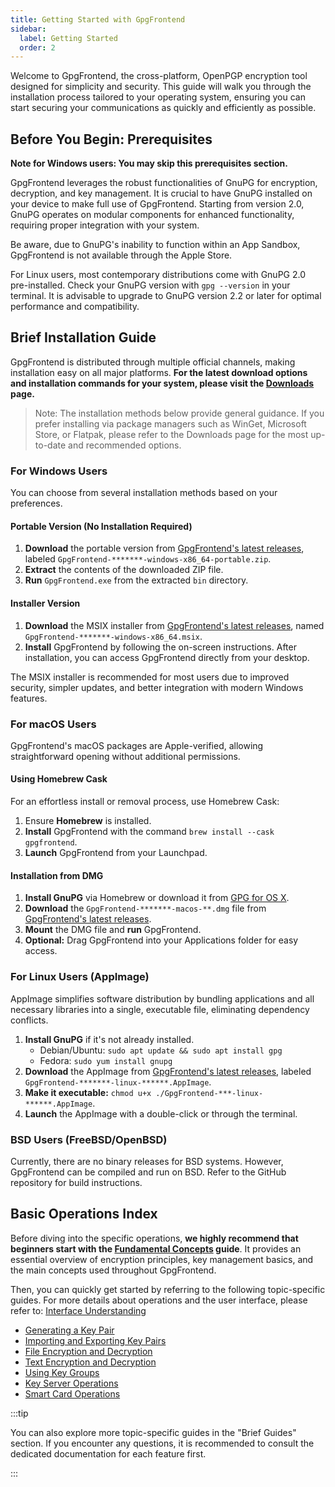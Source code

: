 ```yaml
---
title: Getting Started with GpgFrontend
sidebar:
  label: Getting Started
  order: 2
---
```


Welcome to GpgFrontend, the cross-platform, OpenPGP encryption tool designed for
simplicity and security. This guide will walk you through the installation
process tailored to your operating system, ensuring you can start securing your
communications as quickly and efficiently as possible.

## Before You Begin: Prerequisites

**Note for Windows users: You may skip this prerequisites section.**

GpgFrontend leverages the robust functionalities of GnuPG for encryption,
decryption, and key management. It is crucial to have GnuPG installed on your
device to make full use of GpgFrontend. Starting from version 2.0, GnuPG
operates on modular components for enhanced functionality, requiring proper
integration with your system.

Be aware, due to GnuPG's inability to function within an App Sandbox,
GpgFrontend is not available through the Apple Store.

For Linux users, most contemporary distributions come with GnuPG 2.0
pre-installed. Check your GnuPG version with `gpg --version` in your terminal.
It is advisable to upgrade to GnuPG version 2.2 or later for optimal performance
and compatibility.

## Brief Installation Guide

GpgFrontend is distributed through multiple official channels, making
installation easy on all major platforms. **For the latest download options and
installation commands for your system, please visit the
[Downloads](/overview/downloads) page.**

> Note: The installation methods below provide general guidance. If you prefer
> installing via package managers such as WinGet, Microsoft Store, or Flatpak,
> please refer to the Downloads page for the most up-to-date and recommended
> options.

### For Windows Users

You can choose from several installation methods based on your preferences.

#### Portable Version (No Installation Required)

1. **Download** the portable version from [GpgFrontend's latest
   releases](https://github.com/saturneric/GpgFrontend/releases/latest), labeled
   `GpgFrontend-*******-windows-x86_64-portable.zip`.
2. **Extract** the contents of the downloaded ZIP file.
3. **Run** `GpgFrontend.exe` from the extracted `bin` directory.

#### Installer Version

1. **Download** the MSIX installer from [GpgFrontend's latest
   releases](https://github.com/saturneric/GpgFrontend/releases/latest), named
   `GpgFrontend-*******-windows-x86_64.msix`.
2. **Install** GpgFrontend by following the on-screen instructions. After
   installation, you can access GpgFrontend directly from your desktop.

The MSIX installer is recommended for most users due to improved security,
simpler updates, and better integration with modern Windows features.

### For macOS Users

GpgFrontend's macOS packages are Apple-verified, allowing straightforward
opening without additional permissions.

#### Using Homebrew Cask

For an effortless install or removal process, use Homebrew Cask:

1. Ensure **Homebrew** is installed.
2. **Install** GpgFrontend with the command `brew install --cask gpgfrontend`.
3. **Launch** GpgFrontend from your Launchpad.

#### Installation from DMG

1. **Install GnuPG** via Homebrew or download it from [GPG for OS
   X](https://sourceforge.net/projects/gpgosx/files).
2. **Download** the `GpgFrontend-*******-macos-**.dmg` file from [GpgFrontend's
   latest releases](https://github.com/saturneric/GpgFrontend/releases/latest).
3. **Mount** the DMG file and **run** GpgFrontend.
4. **Optional:** Drag GpgFrontend into your Applications folder for easy access.

### For Linux Users (AppImage)

AppImage simplifies software distribution by bundling applications and all
necessary libraries into a single, executable file, eliminating dependency
conflicts.

1. **Install GnuPG** if it's not already installed.
   - Debian/Ubuntu: `sudo apt update && sudo apt install gpg`
   - Fedora: `sudo yum install gnupg`
2. **Download** the AppImage from [GpgFrontend's latest
   releases](https://github.com/saturneric/GpgFrontend/releases/latest), labeled
   `GpgFrontend-*******-linux-******.AppImage`.
3. **Make it executable:** `chmod u+x ./GpgFrontend-***-linux-******.AppImage`.
4. **Launch** the AppImage with a double-click or through the terminal.

### BSD Users (FreeBSD/OpenBSD)

Currently, there are no binary releases for BSD systems. However, GpgFrontend
can be compiled and run on BSD. Refer to the GitHub repository for build
instructions.

## Basic Operations Index

Before diving into the specific operations, **we highly recommend that beginners
start with the [Fundamental Concepts](/guides/fundamental-concepts/) guide**. It
provides an essential overview of encryption principles, key management basics,
and the main concepts used throughout GpgFrontend.

Then, you can quickly get started by referring to the following topic-specific
guides. For more details about operations and the user interface, please refer to:
[Interface Understanding](/guides/understand-interface/)

- [Generating a Key Pair](/guides/generate-key/)
- [Importing and Exporting Key Pairs](/guides/import-export-key-pair/)
- [File Encryption and Decryption](/guides/file-operations/)
- [Text Encryption and Decryption](/guides/text-opetations/)
- [Using Key Groups](/guides/key-group/)
- [Key Server Operations](/guides/key-server-operations/)
- [Smart Card Operations](/guides/smart-card/)

:::tip

You can also explore more topic-specific guides in the "Brief Guides" section.
If you encounter any questions, it is recommended to consult the dedicated
documentation for each feature first.

:::

